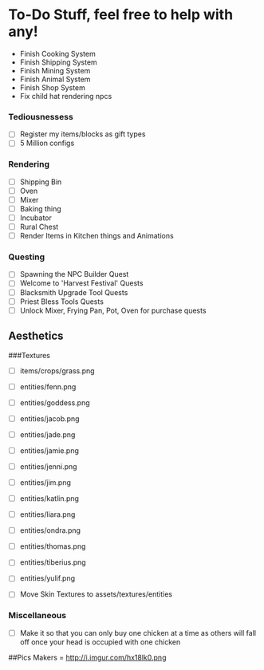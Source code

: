 # To-Do Stuff, feel free to help with any!
- Finish Cooking System
- Finish Shipping System
- Finish Mining System
- Finish Animal System
- Finish Shop System
- Fix child hat rendering npcs

### Tediousnessess
- [ ] Register my items/blocks as gift types
- [ ] 5 Million configs

### Rendering
- [ ] Shipping Bin
- [ ] Oven
- [ ] Mixer
- [ ] Baking thing
- [ ] Incubator
- [ ] Rural Chest
- [ ] Render Items in Kitchen things and Animations

### Questing
- [ ] Spawning the NPC Builder Quest
- [ ] Welcome to 'Harvest Festival' Quests
- [ ] Blacksmith Upgrade Tool Quests
- [ ] Priest Bless Tools Quests
- [ ] Unlock Mixer, Frying Pan, Pot, Oven for purchase quests

## Aesthetics 
###Textures
- [ ] items/crops/grass.png 
- [ ] entities/fenn.png
- [ ] entities/goddess.png
- [ ] entities/jacob.png
- [ ] entities/jade.png
- [ ] entities/jamie.png
- [ ] entities/jenni.png
- [ ] entities/jim.png
- [ ] entities/katlin.png
- [ ] entities/liara.png
- [ ] entities/ondra.png
- [ ] entities/thomas.png
- [ ] entities/tiberius.png
- [ ] entities/yulif.png

- [ ] Move Skin Textures to assets/textures/entities

### Miscellaneous
- [ ] Make it so that you can only buy one chicken at a time as others will fall off once your head is occupied with one chicken

##Pics
Makers = http://i.imgur.com/hx18lk0.png
